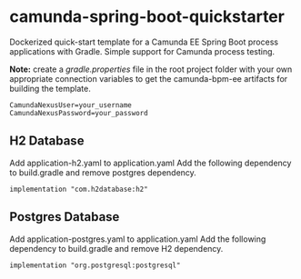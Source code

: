 # camunda-spring-boot-quickstarter
Dockerized quick-start template for a Camunda EE Spring Boot process applications with Gradle.
Simple support for Camunda process testing.

**Note:** create a *gradle.properties* file in the root project folder with your own appropriate connection variables 
to get the camunda-bpm-ee artifacts for building the template.
```
CamundaNexusUser=your_username
CamundaNexusPassword=your_password
```

## H2 Database  
Add application-h2.yaml to application.yaml
Add the following dependency to build.gradle and remove postgres dependency.
```
implementation "com.h2database:h2"
```

## Postgres Database  
Add application-postgres.yaml to application.yaml
Add the following dependency to build.gradle and remove H2 dependency.
```
implementation "org.postgresql:postgresql"
```